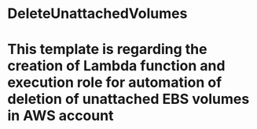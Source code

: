 # DeleteUnattachedVolumes
# This template is regarding the creation of Lambda function and execution role for automation of deletion of unattached EBS volumes in AWS account
